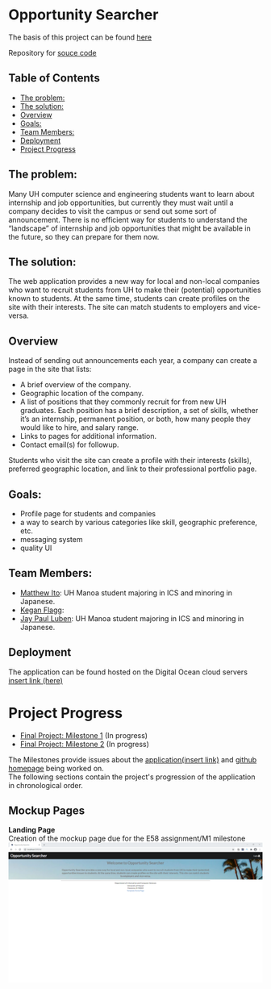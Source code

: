 # Opportunity Searcher  

The basis of this project can be found [here](http://courses.ics.hawaii.edu/ics314s21/morea/final-project/reading-project-company-connector.html)

Repository for [souce code](https://github.com/opportunity-searcher/opportunity-searcher)

## Table of Contents

* [The problem:](#problem)
* [The solution:](#solution)
* [Overview](#overview)
* [Goals:](#goals)
* [Team Members:](#team-members)
* [Deployment](#deployment)
* [Project Progress](#progress)

## The problem:  

Many UH computer science and engineering students want to learn about internship and job opportunities, but currently they must wait until a company decides to visit the campus or send out some sort of announcement. There is no efficient way for students to understand the “landscape” of internship and job opportunities that might be available in the future, so they can prepare for them now.

## The solution:  

The web application provides a new way for local and non-local companies who want to recruit students from UH to make their (potential) opportunities known to students. At the same time, students can create profiles on the site with their interests. The site can match students to employers and vice-versa.

## Overview

Instead of sending out announcements each year, a company can create a page in the site that lists:

- A brief overview of the company.
- Geographic location of the company.
- A list of positions that they commonly recruit for from new UH graduates. Each position has a brief description, a set of skills, whether it’s an internship, permanent position, or both, how many people they would like to hire, and salary range.
- Links to pages for additional information.
- Contact email(s) for followup.

Students who visit the site can create a profile with their interests (skills), preferred geographic location, and link to their professional portfolio page.

## Goals:  

- Profile page for students and companies  
- a way to search by various categories like skill, geographic preference, etc.
- messaging system
- quality UI

## Team Members:

- [Matthew Ito](https://github.com/Matt-Ito): UH Manoa student majoring in ICS and minoring in Japanese.
- [Kegan Flagg](https://github.com/keggit):
- [Jay Paul Luben](https://github.com/jpluben): UH Manoa student majoring in ICS and minoring in Japanese.

## Deployment

The application can be found hosted on the Digital Ocean cloud servers [insert link (here)](insertlink)

# Project Progress

* [Final Project: Milestone 1](https://github.com/orgs/opportunity-searcher/projects/1) (In progress)
* [Final Project: Milestone 2](https://github.com/orgs/opportunity-searcher/projects/2) (In progress)

The Milestones provide issues about the [application(insert link)](insertlink) and [github homepage](https://opportunity-searcher.github.io/) being worked on.\
The following sections contain the project's progression of the application in chronological order.

## Mockup Pages

**Landing Page**\
Creation of the mockup page due for the E58 assignment/M1 milestone
<img src="doc/landing-page.png">
